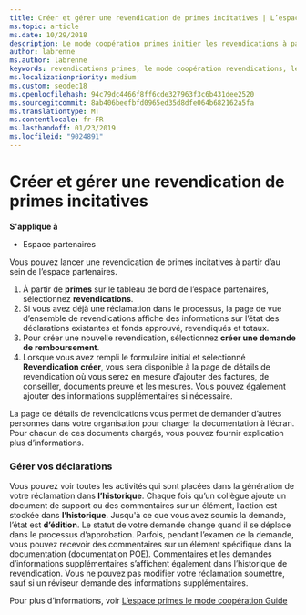 ```yaml
---
title: Créer et gérer une revendication de primes incitatives | L’espace partenaires
ms.topic: article
ms.date: 10/29/2018
description: Le mode coopération primes initier les revendications à partir de l’espace partenaires. Vous pouvez voir toutes les activités qui sont placées dans la génération de votre réclamation dans l’historique.
author: labrenne
ms.author: labrenne
keywords: revendications primes, le mode coopération revendications, les fonds
ms.localizationpriority: medium
ms.custom: seodec18
ms.openlocfilehash: 94c79dc4466f8ff6cde327963f3c6b431dee2520
ms.sourcegitcommit: 8ab406beefbfd0965ed35d8dfe064b682162a5fa
ms.translationtype: MT
ms.contentlocale: fr-FR
ms.lasthandoff: 01/23/2019
ms.locfileid: "9024891"
---
```

# <a name="create-and-manage-an-incentives-claim"></a>Créer et gérer une revendication de primes incitatives

**S'applique à**
- Espace partenaires

Vous pouvez lancer une revendication de primes incitatives à partir d’au sein de l’espace partenaires. 

1. À partir de **primes** sur le tableau de bord de l’espace partenaires, sélectionnez **revendications**.
2.  Si vous avez déjà une réclamation dans le processus, la page de vue d’ensemble de revendications affiche des informations sur l’état des déclarations existantes et fonds approuvé, revendiqués et totaux.
3.  Pour créer une nouvelle revendication, sélectionnez **créer une demande de remboursement**.
4.  Lorsque vous avez rempli le formulaire initial et sélectionné **Revendication créer**, vous sera disponible à la page de détails de revendication où vous serez en mesure d’ajouter des factures, de conseiller, documents preuve et les mesures. Vous pouvez également ajouter des informations supplémentaires si nécessaire.

La page de détails de revendications vous permet de demander d’autres personnes dans votre organisation pour charger la documentation à l’écran. Pour chacun de ces documents chargés, vous pouvez fournir explication plus d’informations. 

### <a name="manage-your-claims"></a>Gérer vos déclarations

Vous pouvez voir toutes les activités qui sont placées dans la génération de votre réclamation dans **l’historique**. Chaque fois qu’un collègue ajoute un document de support ou des commentaires sur un élément, l’action est stockée dans **l’historique**. Jusqu'à ce que vous avez soumis la demande, l’état est **d’édition**. Le statut de votre demande change quand il se déplace dans le processus d’approbation. Parfois, pendant l’examen de la demande, vous pouvez recevoir des commentaires sur un élément spécifique dans la documentation (documentation POE). Commentaires et les demandes d’informations supplémentaires s’affichent également dans l’historique de revendication. Vous ne pouvez pas modifier votre réclamation soumettre, sauf si un réviseur demande des informations supplémentaires.

Pour plus d’informations, voir [L’espace primes le mode coopération Guide](https://assets.microsoft.com/coop-guidebook.pdf)

